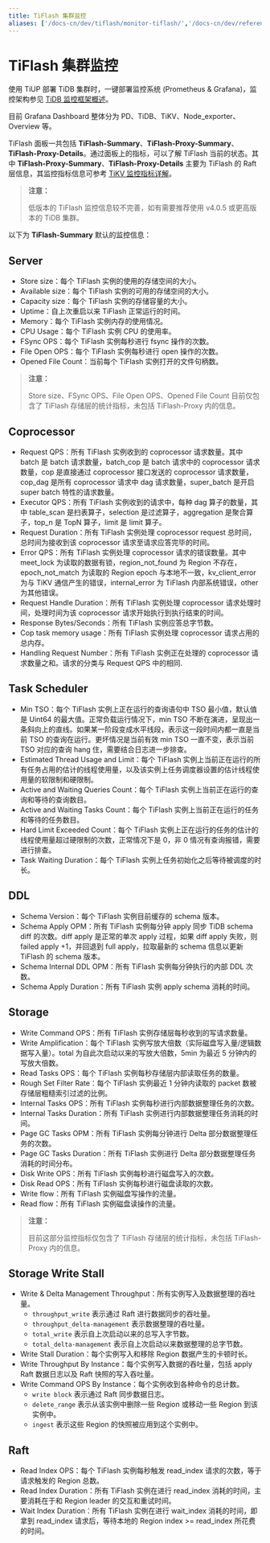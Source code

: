 ```yaml
---
title: TiFlash 集群监控
aliases: ['/docs-cn/dev/tiflash/monitor-tiflash/','/docs-cn/dev/reference/tiflash/monitor/']
---
```


# TiFlash 集群监控

使用 TiUP 部署 TiDB 集群时，一键部署监控系统 (Prometheus & Grafana)，监控架构参见 [TiDB 监控框架概述](/tidb-monitoring-framework.md)。

目前 Grafana Dashboard 整体分为 PD、TiDB、TiKV、Node\_exporter、Overview 等。

TiFlash 面板一共包括 **TiFlash-Summary**、**TiFlash-Proxy-Summary**、**TiFlash-Proxy-Details**。通过面板上的指标，可以了解 TiFlash 当前的状态。其中 **TiFlash-Proxy-Summary**、**TiFlash-Proxy-Details** 主要为 TiFlash 的 Raft 层信息，其监控指标信息可参考 [TiKV 监控指标详解](/grafana-tikv-dashboard.md)。

> **注意：**
>
> 低版本的 TiFlash 监控信息较不完善，如有需要推荐使用 v4.0.5 或更高版本的 TiDB 集群。

以下为 **TiFlash-Summary** 默认的监控信息：

## Server

- Store size：每个 TiFlash 实例的使用的存储空间的大小。
- Available size：每个 TiFlash 实例的可用的存储空间的大小。
- Capacity size：每个 TiFlash 实例的存储容量的大小。
- Uptime：自上次重启以来 TiFlash 正常运行的时间。
- Memory：每个 TiFlash 实例内存的使用情况。
- CPU Usage：每个 TiFlash 实例 CPU 的使用率。
- FSync OPS：每个 TiFlash 实例每秒进行 fsync 操作的次数。
- File Open OPS：每个 TiFlash 实例每秒进行 open 操作的次数。
- Opened File Count：当前每个 TiFlash 实例打开的文件句柄数。

> **注意：**
>
> Store size、FSync OPS、File Open OPS、Opened File Count 目前仅包含了 TiFlash 存储层的统计指标，未包括 TiFlash-Proxy 内的信息。

## Coprocessor

- Request QPS：所有 TiFlash 实例收到的 coprocessor 请求数量。其中 batch 是 batch 请求数量，batch_cop 是 batch 请求中的 coprocessor 请求数量，cop 是直接通过 coprocessor 接口发送的 coprocessor 请求数量，cop_dag 是所有 coprocessor 请求中 dag 请求数量，super_batch 是开启 super batch 特性的请求数量。
- Executor QPS：所有 TiFlash 实例收到的请求中，每种 dag 算子的数量，其中 table_scan 是扫表算子，selection 是过滤算子，aggregation 是聚合算子，top_n 是 TopN 算子，limit 是 limit 算子。
- Request Duration：所有 TiFlash 实例处理 coprocessor request 总时间，总时间为接收到该 coprocessor 请求至请求应答完毕的时间。
- Error QPS：所有 TiFlash 实例处理 coprocessor 请求的错误数量。其中 meet_lock 为读取的数据有锁，region_not_found 为 Region 不存在，epoch_not_match 为读取的 Region epoch 与本地不一致，kv_client_error 为与 TiKV 通信产生的错误，internal_error 为 TiFlash 内部系统错误，other 为其他错误。
- Request Handle Duration：所有 TiFlash 实例处理 coprocessor 请求处理时间，处理时间为该 coprocessor 请求开始执行到执行结束的时间。
- Response Bytes/Seconds：所有 TiFlash 实例应答总字节数。
- Cop task memory usage：所有 TiFlash 实例处理 coprocessor 请求占用的总内存。
- Handling Request Number：所有 TiFlash 实例正在处理的 coprocessor 请求数量之和。请求的分类与 Request QPS 中的相同.

## Task Scheduler

- Min TSO：每个 TiFlash 实例上正在运行的查询语句中 TSO 最小值，默认值是 Uint64 的最大值。正常负载运行情况下，min TSO 不断在演进，呈现出一条斜向上的直线。如果某一阶段变成水平线段，表示这一段时间内都一直是当前 TSO 的查询在运行。更坏情况是当前有效 min TSO 一直不变，表示当前 TSO 对应的查询 hang 住，需要结合日志进一步排查。
- Estimated Thread Usage and Limit：每个 TiFlash 实例上当前正在运行的所有任务占用的估计的线程使用量，以及该实例上任务调度器设置的估计线程使用量的软限制和硬限制。
- Active and Waiting Queries Count：每个 TiFlash 实例上当前正在运行的查询和等待的查询数目。
- Active and Waiting Tasks Count：每个 TiFlash 实例上当前正在运行的任务和等待的任务数目。
- Hard Limit Exceeded Count：每个 TiFlash 实例上正在运行的任务的估计的线程使用量超过硬限制的次数，正常情况下是 0，非 0 情况有查询报错，需要进行排查。
- Task Waiting Duration：每个 TiFlash 实例上任务初始化之后等待被调度的时长。

## DDL

- Schema Version：每个 TiFlash 实例目前缓存的 schema 版本。
- Schema Apply OPM：所有 TiFlash 实例每分钟 apply 同步 TiDB schema diff 的次数。diff apply 是正常的单次 apply 过程，如果 diff apply 失败，则 failed apply +1，并回退到 full apply，拉取最新的 schema 信息以更新 TiFlash 的 schema 版本。
- Schema Internal DDL OPM：所有 TiFlash 实例每分钟执行的内部 DDL 次数。
- Schema Apply Duration：所有 TiFlash 实例 apply schema 消耗的时间。

## Storage

- Write Command OPS：所有 TiFlash 实例存储层每秒收到的写请求数量。
- Write Amplification：每个 TiFlash 实例写放大倍数（实际磁盘写入量/逻辑数据写入量）。total 为自此次启动以来的写放大倍数，5min 为最近 5 分钟内的写放大倍数。
- Read Tasks OPS：每个 TiFlash 实例每秒存储层内部读取任务的数量。
- Rough Set Filter Rate：每个 TiFlash 实例最近 1 分钟内读取的 packet 数被存储层粗糙索引过滤的比例。
- Internal Tasks OPS：所有 TiFlash 实例每秒进行内部数据整理任务的次数。
- Internal Tasks Duration：所有 TiFlash 实例进行内部数据整理任务消耗的时间。
- Page GC Tasks OPM：所有 TiFlash 实例每分钟进行 Delta 部分数据整理任务的次数。
- Page GC Tasks Duration：所有 TiFlash 实例进行 Delta 部分数据整理任务消耗的时间分布。
- Disk Write OPS：所有 TiFlash 实例每秒进行磁盘写入的次数。
- Disk Read OPS：所有 TiFlash 实例每秒进行磁盘读取的次数。
- Write flow：所有 TiFlash 实例磁盘写操作的流量。
- Read flow：所有 TiFlash 实例磁盘读操作的流量。

> **注意：**
>
> 目前这部分监控指标仅包含了 TiFlash 存储层的统计指标，未包括 TiFlash-Proxy 内的信息。

## Storage Write Stall

- Write & Delta Management Throughput：所有实例写入及数据整理的吞吐量。
    - `throughput_write` 表示通过 Raft 进行数据同步的吞吐量。
    - `throughput_delta-management` 表示数据整理的吞吐量。
    - `total_write` 表示自上次启动以来的总写入字节数。
    - `total_delta-management` 表示自上次启动以来数据整理的总字节数。
- Write Stall Duration：每个实例写入和移除 Region 数据产生的卡顿时长。
- Write Throughput By Instance：每个实例写入数据的吞吐量，包括 apply Raft 数据日志以及 Raft 快照的写入吞吐量。
- Write Command OPS By Instance：每个实例收到各种命令的总计数。
    - `write block` 表示通过 Raft 同步数据日志。
    - `delete_range` 表示从该实例中删除一些 Region 或移动一些 Region 到该实例中。
    - `ingest` 表示这些 Region 的快照被应用到这个实例中。

## Raft

- Read Index OPS：每个 TiFlash 实例每秒触发 read_index 请求的次数，等于请求触发的 Region 总数。
- Read Index Duration：所有 TiFlash 实例在进行 read_index 消耗的时间，主要消耗在于和 Region leader 的交互和重试时间。
- Wait Index Duration：所有 TiFlash 实例在进行 wait_index 消耗的时间，即拿到 read_index 请求后，等待本地的 Region index >= read_index 所花费的时间。
